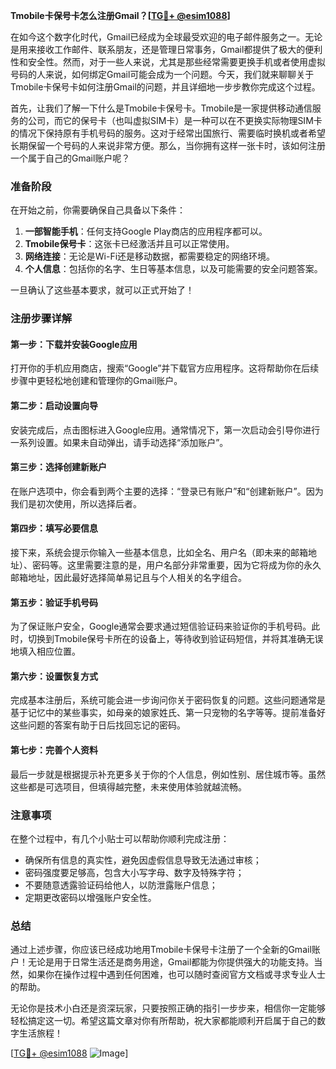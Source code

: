 **Tmobile卡保号卡怎么注册Gmail？[[TG💪+ @esim1088](https://t.me/s/esim1088)]**

在如今这个数字化时代，Gmail已经成为全球最受欢迎的电子邮件服务之一。无论是用来接收工作邮件、联系朋友，还是管理日常事务，Gmail都提供了极大的便利性和安全性。然而，对于一些人来说，尤其是那些经常需要更换手机或者使用虚拟号码的人来说，如何绑定Gmail可能会成为一个问题。今天，我们就来聊聊关于Tmobile卡保号卡如何注册Gmail的问题，并且详细地一步步教你完成这个过程。

首先，让我们了解一下什么是Tmobile卡保号卡。Tmobile是一家提供移动通信服务的公司，而它的保号卡（也叫虚拟SIM卡）是一种可以在不更换实际物理SIM卡的情况下保持原有手机号码的服务。这对于经常出国旅行、需要临时换机或者希望长期保留一个号码的人来说非常方便。那么，当你拥有这样一张卡时，该如何注册一个属于自己的Gmail账户呢？

### 准备阶段

在开始之前，你需要确保自己具备以下条件：

1. **一部智能手机**：任何支持Google Play商店的应用程序都可以。
2. **Tmobile保号卡**：这张卡已经激活并且可以正常使用。
3. **网络连接**：无论是Wi-Fi还是移动数据，都需要稳定的网络环境。
4. **个人信息**：包括你的名字、生日等基本信息，以及可能需要的安全问题答案。

一旦确认了这些基本要求，就可以正式开始了！

### 注册步骤详解

#### 第一步：下载并安装Google应用
打开你的手机应用商店，搜索“Google”并下载官方应用程序。这将帮助你在后续步骤中更轻松地创建和管理你的Gmail账户。

#### 第二步：启动设置向导
安装完成后，点击图标进入Google应用。通常情况下，第一次启动会引导你进行一系列设置。如果未自动弹出，请手动选择“添加账户”。

#### 第三步：选择创建新账户
在账户选项中，你会看到两个主要的选择：“登录已有账户”和“创建新账户”。因为我们是初次使用，所以选择后者。

#### 第四步：填写必要信息
接下来，系统会提示你输入一些基本信息，比如全名、用户名（即未来的邮箱地址）、密码等。这里需要注意的是，用户名部分非常重要，因为它将成为你的永久邮箱地址，因此最好选择简单易记且与个人相关的名字组合。

#### 第五步：验证手机号码
为了保证账户安全，Google通常会要求通过短信验证码来验证你的手机号码。此时，切换到Tmobile保号卡所在的设备上，等待收到验证码短信，并将其准确无误地填入相应位置。

#### 第六步：设置恢复方式
完成基本注册后，系统可能会进一步询问你关于密码恢复的问题。这些问题通常是基于记忆中的某些事实，如母亲的娘家姓氏、第一只宠物的名字等等。提前准备好这些问题的答案有助于日后找回忘记的密码。

#### 第七步：完善个人资料
最后一步就是根据提示补充更多关于你的个人信息，例如性别、居住城市等。虽然这些都是可选项目，但填得越完整，未来使用体验就越流畅。

### 注意事项

在整个过程中，有几个小贴士可以帮助你顺利完成注册：
- 确保所有信息的真实性，避免因虚假信息导致无法通过审核；
- 密码强度要足够高，包含大小写字母、数字及特殊字符；
- 不要随意透露验证码给他人，以防泄露账户信息；
- 定期更改密码以增强账户安全性。

### 总结

通过上述步骤，你应该已经成功地用Tmobile卡保号卡注册了一个全新的Gmail账户！无论是用于日常生活还是商务用途，Gmail都能为你提供强大的功能支持。当然，如果你在操作过程中遇到任何困难，也可以随时查阅官方文档或寻求专业人士的帮助。

无论你是技术小白还是资深玩家，只要按照正确的指引一步步来，相信你一定能够轻松搞定这一切。希望这篇文章对你有所帮助，祝大家都能顺利开启属于自己的数字生活旅程！

[[TG💪+ @esim1088](https://t.me/s/esim1088) ![Image](https://i.postimg.cc/4NQfJmqS/Snipaste-2025-05-13-00-14-12.png)]